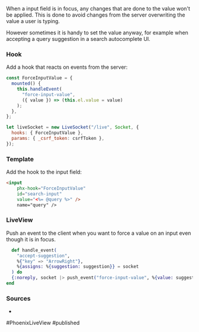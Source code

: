 When a input field is in focus, any changes that are done to the value won't be applied. This is done to avoid changes from the server overwriting the value a user is typing.

However sometimes it is handy to set the value anyway, for example when accepting a query suggestion in a search autocomplete UI.

### Hook
Add a hook that reacts on events from the server:
```js
const ForceInputValue = {
  mounted() {
    this.handleEvent(
      "force-input-value",
      ({ value }) => (this.el.value = value)
    );
  },
};

let liveSocket = new LiveSocket("/live", Socket, {
  hooks: { ForceInputValue },
  params: { _csrf_token: csrfToken },
});
```

### Template
Add the hook to the input field:
```html
<input
    phx-hook="ForceInputValue"
    id="search-input"
    value="<%= @query %>" />
    name="query" />
```

### LiveView
Push an event to the client when you want to force a value on an input even though it is in focus. 

```elixir
  def handle_event(
    "accept-suggestion",
    %{"key" => "ArrowRight"},
    %{assigns: %{suggestion: suggestion}} = socket
  ) do
  {:noreply, socket |> push_event("force-input-value", %{value: suggestion})}
end

```

### Sources
- 

#PhoenixLiveView
#published